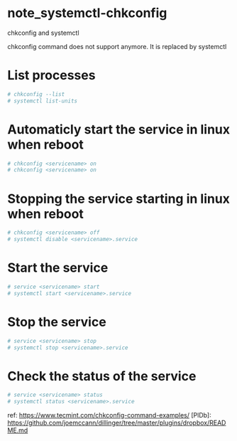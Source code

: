 # note_systemctl-chkconfig
chkconfig and systemctl

chkconfig command does not support anymore. It is replaced by systemctl

# List processes
```sh
# chkconfig --list
# systemctl list-units
```

# Automaticly start the service in linux when reboot
```sh
# chkconfig <servicename> on
# chkconfig <servicename> on
```
  
# Stopping the service starting in linux when reboot
```sh
# chkconfig <servicename> off
# systemctl disable <servicename>.service
```
# Start the service
```sh
# service <servicename> start
# systemctl start <servicename>.service
```
# Stop the service
```sh
# service <servicename> stop
# systemctl stop <servicename>.service
```
# Check the status of the service
```sh
# service <servicename> status
# systemctl status <servicename>.service
```

ref: https://www.tecmint.com/chkconfig-command-examples/
[PlDb]: <https://github.com/joemccann/dillinger/tree/master/plugins/dropbox/README.md>
